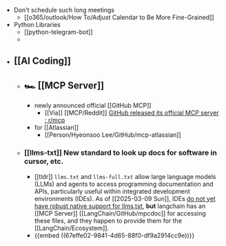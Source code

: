 - Don't schedule such long meetings
	- [[o365/outlook/How To/Adjust Calendar to Be More Fine-Grained]]
- Python Libraries
	- [[python-telegram-bot]]
	-
- ## [[AI Coding]]
	- ## 🏎️ [[MCP Server]]
		- newly announced official [[GitHub MCP]]
			- [[Via]] [[MCP/Reddit]] [GitHub released its official MCP server : r/mcp](https://www.reddit.com/r/mcp/comments/1jri4c6/github_released_its_official_mcp_server/)
		- for [[Atlassian]]
			- [[Person/Hyeonsoo Lee/GitHub/mcp-atlassian]]
	- ### [[llms-txt]] New standard to look up docs for software in cursor, etc.
		- [[tldr]] `llms.txt` and `llms-full.txt` allow large language models (LLMs) and agents to access programming documentation and APIs, particularly useful within integrated development environments (IDEs). As of [[2025-03-09 Sun]], IDEs [do not yet have robust native support for llms.txt](https://x.com/jeremyphoward/status/1902109312216129905?t=1eHFv2vdNdAckajnug0_Vw&s=19), **but** langchain has an [[MCP Server]]  [[LangChain/GitHub/mpcdoc]] for accessing these files, and they happen to provide them for the [[LangChain/Ecosystem]].
		- {{embed ((67effe02-9841-4d65-88f0-df9a2914cc9e))}}